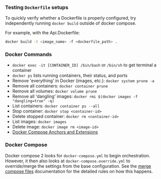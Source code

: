 ### Testing `Dockerfile` setups

To quickly verify whether a Dockerfile is properly configured, try independently running
`docker build` outside of docker compose.

For example, with the Api.Dockerfile:
```bash
docker build -t <image_name> -f <dockerfile_path> .
```

### Docker Commands
- `docker exec -it [CONTAINER_ID] /bin/bash` or `/bin/sh` to get terminal a container
- `docker ps` lists running containers, their status, and ports
- Remove 'everything' in Docker (images, etc.): `docker system prune -a`
- Remove all containers: `docker container prune`
- Remove all volumes: `docker volume prune`
- Remove all 'dangling' images: `docker rmi $(docker images -f "dangling=true" -q)`
- List containers: `docker container ps --all`
- Stop container: `docker stop <container-id>`
- Delete stopped container: `docker rm <container-id>`
- List images: `docker images`
- Delete image: `docker image rm <image-id>`
- [Docker Compose Anchors and Extensions](https://www.howtogeek.com/devops/how-to-simplify-docker-compose-files-with-yaml-anchors-and-extensions/)

### Docker Compose
Docker compose 2 looks for `docker-compose.yml` to begin orchestration. However, it then
also looks at `docker-compose.override.yml` to override/merge the settings from the base
configuration. See the [merge compose files](https://docs.docker.com/compose/multiple-compose-files/merge/)
documentation for the detailed rules on how this happens.
